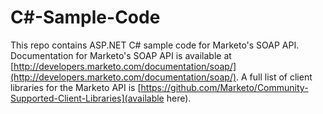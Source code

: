 C#-Sample-Code
=============

This repo contains ASP.NET C# sample code for Marketo's SOAP API. Documentation for Marketo's SOAP API is available at [http://developers.marketo.com/documentation/soap/](http://developers.marketo.com/documentation/soap/). A full list of client libraries for the Marketo API is [https://github.com/Marketo/Community-Supported-Client-Libraries](available here).
